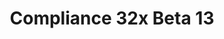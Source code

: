 ---
layout: post
title: Compliance 32x Beta 13
permalink: /compliance32x/B13
comments: true
comments-id: 1.17.1-32x-Beta-13
header-img: https://database.faithfulpack.net/images/website/posts/32x/B13.jpg

long_text: Summer's in full force, and days are getting hot again! At least where I live, and don't even get me started about Australia. But you know what's also hot? The awesome new textures our contributors have been working so hard on! In this update we're mainly re-introducing improved versions of textures removed in the previous beta, but also bringing a lot of new stuff to the table! Check it all out in detail with the changelog below&#58;

main_changelog: changelogs/compliance32

downloads:
  - 1.17.1 for Java Edition:
      GitHub: https://github.com/Faithful-Resource-Pack/Faithful-Java-32x/releases/download/beta-13/Compliance-32x-Java-Beta-13.zip
      CurseForge: https://www.curseforge.com/minecraft/texture-packs/faithful-32x/download/3424291
  - 1.17.11 for Bedrock Edition:
      GitHub: https://github.com/Faithful-Resource-Pack/Faithful-Bedrock-32x/releases/download/beta-13/Compliance-32x-Bedrock-Beta-13.mcpack
      CurseForge: https://www.curseforge.com/minecraft-bedrock/addons/compliance-32x-bedrock/download/3424292
---